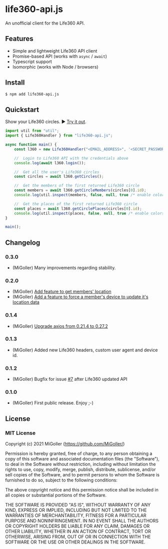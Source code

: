 # life360-api.js

An unofficial client for the Life360 API.

## Features

- Simple and lightweight Life360 API client
- Promise-based API (works with `async` / `await`)
- Typescript support
- Isomorphic (works with Node / browsers)

## Install

```bash
$ npm add life360-api.js
```

## Quickstart

Show your Life360 circles. ▶️ [Try it out](https://runkit.com/).

```ts
import util from "util";
import { Life360Handler } from "life360-api.js";

async function main() {
    const l360 = new Life360Handler("<EMAIL_ADDRESS>", '<SECRET_PASSWORD>');

    //  Login to Life360 API with the credentials above
    console.log(await l360.login());

    //  Get all the user's Life360 circles
    const circles = await l360.getCircles();

    //  Get the members of the first returned Life360 circle
    const members = await l360.getCircleMembers(circles[0].id);
    console.log(util.inspect(members, false, null, true /* enable colors */));

    //  Get the places of the first returned Life360 circle
    const places = await l360.getCirclePlaces(circles[0].id);
    console.log(util.inspect(places, false, null, true /* enable colors */));
}

main();
```

## Changelog

### 0.3.0

- (MiGoller) Many improvements regarding stability.

### 0.2.0

- (MiGoller) [Add feature to get members' location](https://github.com/MiGoller/life360-api.js/issues/13)
- (MiGoller) [Add a feature to force a member's device to update it's location data](https://github.com/MiGoller/life360-api.js/issues/14)

### 0.1.4

- (MiGoller) [Upgrade axios from 0.21.4 to 0.27.2](https://github.com/MiGoller/life360-api.js/pull/12)

### 0.1.3

- (MiGoller) Added new Life360 headers, custom user agent and device id.

### 0.1.2

- (MiGoller) Bugfix for issue [#7](https://github.com/MiGoller/life360-api.js/issues/7) after Life360 updated API

### 0.1.0

- (MiGoller) First public release. Enjoy ;-)  

## License

### MIT License

Copyright (c) 2021 MiGoller (https://github.com/MiGoller/)

Permission is hereby granted, free of charge, to any person obtaining a copy
of this software and associated documentation files (the "Software"), to deal
in the Software without restriction, including without limitation the rights
to use, copy, modify, merge, publish, distribute, sublicense, and/or sell
copies of the Software, and to permit persons to whom the Software is
furnished to do so, subject to the following conditions:

The above copyright notice and this permission notice shall be included in all
copies or substantial portions of the Software.

THE SOFTWARE IS PROVIDED "AS IS", WITHOUT WARRANTY OF ANY KIND, EXPRESS OR
IMPLIED, INCLUDING BUT NOT LIMITED TO THE WARRANTIES OF MERCHANTABILITY,
FITNESS FOR A PARTICULAR PURPOSE AND NONINFRINGEMENT. IN NO EVENT SHALL THE
AUTHORS OR COPYRIGHT HOLDERS BE LIABLE FOR ANY CLAIM, DAMAGES OR OTHER
LIABILITY, WHETHER IN AN ACTION OF CONTRACT, TORT OR OTHERWISE, ARISING FROM,
OUT OF OR IN CONNECTION WITH THE SOFTWARE OR THE USE OR OTHER DEALINGS IN THE
SOFTWARE.
